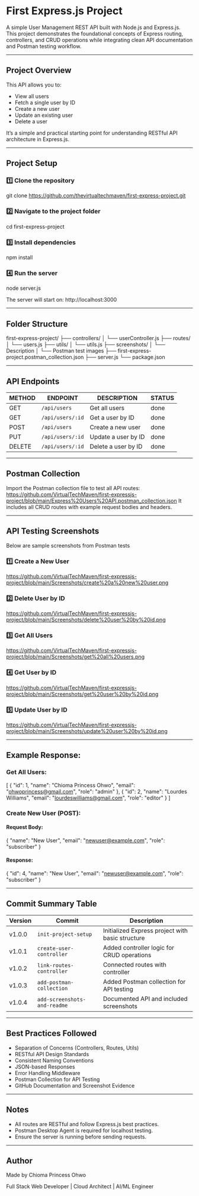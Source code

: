 #  First Express.js Project

A simple User Management REST API built with Node.js and Express.js.  
This project demonstrates the foundational concepts of Express routing, controllers, and CRUD operations while integrating clean API documentation and Postman testing workflow.

---

## Project Overview

This API allows you to:
- View all users
- Fetch a single user by ID
- Create a new user
- Update an existing user
- Delete a user

It’s a simple and practical starting point for understanding RESTful API architecture in Express.js.

---

##  Project Setup

### 1️⃣ Clone the repository
git clone https://github.com/thevirtualtechmaven/first-express-project.git

### 2️⃣ Navigate to the project folder
cd first-express-project

### 3️⃣ Install dependencies
npm install

### 4️⃣ Run the server
node server.js

The server will start on: http://localhost:3000

---

##  Folder Structure

first-express-project/
├── controllers/
│   └── userController.js
├── routes/
│   └── users.js
├── utils/
│   └── utils.js
├── screenshots/
│   └── Description 
│   └── Postman test images
├── first-express-project.postman_collection.json
├── server.js
└── package.json

---

##  API Endpoints

| METHOD | ENDPOINT         | DESCRIPTION         | STATUS |
| ------ | ---------------- | ------------------- | ------ |
| GET    | `/api/users`     | Get all users       | done   |
| GET    | `/api/users/:id` | Get a user by ID    | done   |
| POST   | `/api/users`     | Create a new user   | done   |
| PUT    | `/api/users/:id` | Update a user by ID | done   |
| DELETE | `/api/users/:id` | Delete a user by ID | done   |

---

##  Postman Collection

Import the Postman collection file to test all API routes:
https://github.com/VirtualTechMaven/first-expressjs-project/blob/main/Express%20Users%20API.postman_collection.json
It includes all CRUD routes with example request bodies and headers.

---

##  API Testing Screenshots

Below are sample screenshots from Postman tests

### 1️⃣ Create a New User
https://github.com/VirtualTechMaven/first-expressjs-project/blob/main/Screenshots/create%20a%20new%20user.png

### 2️⃣ Delete User by ID
https://github.com/VirtualTechMaven/first-expressjs-project/blob/main/Screenshots/delete%20user%20by%20id.png

### 3️⃣ Get All Users
https://github.com/VirtualTechMaven/first-expressjs-project/blob/main/Screenshots/get%20all%20users.png

### 4️⃣ Get User by ID
https://github.com/VirtualTechMaven/first-expressjs-project/blob/main/Screenshots/get%20user%20by%20id.png

### 5️⃣ Update User by ID
https://github.com/VirtualTechMaven/first-expressjs-project/blob/main/Screenshots/update%20user%20by%20id.png

---

##  Example Response:

###  Get All Users:

[
  {
    "id": 1,
    "name": "Chioma Princess Ohwo",
    "email": "ohwoprincess@gmail.com",
    "role": "admin"
  },
  {
    "id": 2,
    "name": "Lourdes Williams",
    "email": "lourdeswilliams@gmail.com",
    "role": "editor"
  }
]

###  Create New User (POST):

####  Request Body:

{
  "name": "New User",
  "email": "newuser@example.com",
  "role": "subscriber"
}

#### Response:

{
  "id": 4,
  "name": "New User",
  "email": "newuser@example.com",
  "role": "subscriber"
}

---

## Commit Summary Table

| Version | Commit                       | Description                                      |
| ------- | ---------------------------- | ------------------------------------------------ |
| v1.0.0  | `init-project-setup`         | Initialized Express project with basic structure |
| v1.0.1  | `create-user-controller`     | Added controller logic for CRUD operations       |
| v1.0.2  | `link-routes-controller`     | Connected routes with controller                 |
| v1.0.3  | `add-postman-collection`     | Added Postman collection for API testing         |
| v1.0.4  | `add-screenshots-and-readme` | Documented API and included screenshots          |


---

## Best Practices Followed

- Separation of Concerns (Controllers, Routes, Utils)
- RESTful API Design Standards
- Consistent Naming Conventions
- JSON-based Responses
- Error Handling Middleware
- Postman Collection for API Testing
- GitHub Documentation and Screenshot Evidence

---

## Notes

- All routes are RESTful and follow Express.js best practices.
- Postman Desktop Agent is required for localhost testing.
- Ensure the server is running before sending requests.

---

## Author
Made by Chioma Princess Ohwo

Full Stack Web Developer | Cloud Architect | AI/ML Engineer








